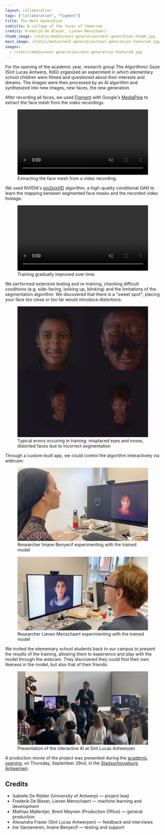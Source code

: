 ```yaml
---
layout: collaboration
tags: ["collaboration", "figment"]
title: The Next Generation
subtitle: A collage of the faces of tomorrow
credits: Frederik De Bleser, Lieven Menschaert
thumb_image: /static/media/next-generation/next-generation-thumb.jpg
main_image: /static/media/next-generation/next-generation-featured.jpg
images:
  - /static/media/next-generation/next-generation-featured.jpg
---
```

For the opening of the academic year, research group The Algorithmic Gaze (Sint Lucas Antwerp, KdG) organized an experiment in which elementary school children were filmed and questioned about their interests and dreams. The images were then processed by an AI algorithm and synthesized into new images, new faces, the new generation.

After recording all faces, we used [Figment](https://figmentapp.com/) with Google's [MediaPipe](https://mediapipe.dev/) to extract the face mesh from the video recordings.

<figure>
  <video loop autoplay muted playsinline src="https://tag-site.s3-eu-central-1.amazonaws.com/next-generation/faces-snippet-segmented.mp4" width="100%"></video>
  <figcaption>Extracting the face mesh from a video recording.</figcaption>
</figure>

We used NVIDIA's [pix2pixHD](https://tcwang0509.github.io/pix2pixHD/) algorithm, a high-quality conditional GAN to learn the mapping between segmented face masks and the recorded video footage. 

<figure>
  <video loop autoplay muted playsinline src="https://tag-site.s3-eu-central-1.amazonaws.com/next-generation/training-progress.mp4" width="100%"></video>
  <figcaption>Training gradually improved over time.</figcaption>
</figure>

We performed extensive testing and re-training, checking difficult conditions (e.g. side-facing, looking up, blinking) and the limitations of the segmentation algorithm. We discovered that there is a "sweet spot"; placing your face too close or too far would introduce distortions.

<figure>
  <img src="/static/media/next-generation/face-errors.jpg" alt="Errors in training">
  <figcaption>Typical errors occuring in training: misplaced eyes and noses, distorted faces due to incorrect segmentation</figcaption>
</figure>


Through a custom-built app, we could control the algorithm interactively via webcam:

<div class="side-by-side">
  <figure>
  <img src="/static/media/next-generation/webcam-imane.jpg" alt="Researcher Imane Benyecif experimenting with the trained model">
  <figcaption>Researcher Imane Benyecif experimenting with the trained model</figcaption>
  </figure>
  <figure>
  <img src="/static/media/next-generation/webcam-lieven.jpg" alt="Researcher Lieven Menschaert experimenting with the trained model">
  <figcaption>Researcher Lieven Menschaert experimenting with the trained model</figcaption>
  </figure>
</div>

We invited the elementary school students back to our campus to present the results of the training, allowing them to experience and play with the model through the webcam. They discovered they could find their own likeness in the model, but also that of their friends:

<figure>
  <img src="/static/media/next-generation/sla-presentation.jpg" alt="Presentation of the interactive AI at Sint Lucas Antwerpen">
  <figcaption>Presentation of the interactive AI at Sint Lucas Antwerpen</figcaption>
</figure>

A production movie of the project was presented during the [academic opening](https://www.auha.be/opening-academiejaar-2022-2023/), on Thursday, September 29nd, in the [Stadsschouwburg Antwerpen](https://www.stadsschouwburg-antwerpen.be/en/home).

## Credits
- Isabelle De Ridder (University of Antwerp) — project lead
- Frederik De Bleser, Lieven Menschaert — machine learning and development
- Mathias Mallentjer, Brent Meynen (Production Office) — general production
- Alexandra Fraser (Sint Lucas Antwerpen) — feedback and interviews
- Ine Vanoeveren, Imane Benyecif — testing and support